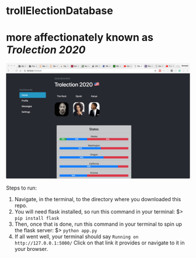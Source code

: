 # trollElectionDatabase
# more affectionately known as *Trolection 2020*

![version 1](https://github.com/brendanAlbert/trollElectionDatabase/blob/master/v1.png)

Steps to run:
1) Navigate, in the terminal, to the directory where you downloaded this repo.
2) You will need flask installed, so run this command in your terminal:
$> ```pip install flask```
3) Then, once that is done, run this command in your terminal to spin up the flask server:
$> ```python app.py```
4) If all went well, your terminal should say ```Running on http://127.0.0.1:5000/```
  Click on that link it provides or navigate to it in your browser.
